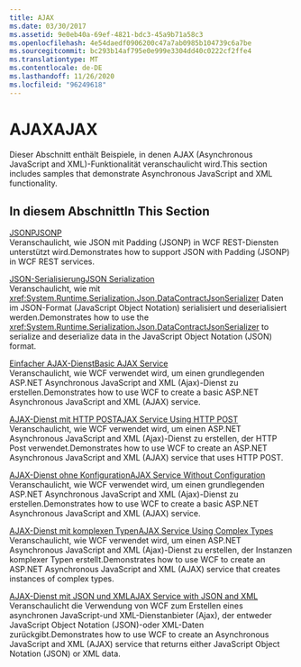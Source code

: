 ```yaml
---
title: AJAX
ms.date: 03/30/2017
ms.assetid: 9e0eb40a-69ef-4821-bdc3-45a9b71a58c3
ms.openlocfilehash: 4e54daedf0906200c47a7ab0985b104739c6a7be
ms.sourcegitcommit: bc293b14af795e0e999e3304dd40c0222cf2ffe4
ms.translationtype: MT
ms.contentlocale: de-DE
ms.lasthandoff: 11/26/2020
ms.locfileid: "96249618"
---
```

# <a name="ajax"></a><span data-ttu-id="5d49f-102">AJAX</span><span class="sxs-lookup"><span data-stu-id="5d49f-102">AJAX</span></span>

<span data-ttu-id="5d49f-103">Dieser Abschnitt enthält Beispiele, in denen AJAX (Asynchronous JavaScript and XML)-Funktionalität veranschaulicht wird.</span><span class="sxs-lookup"><span data-stu-id="5d49f-103">This section includes samples that demonstrate Asynchronous JavaScript and XML functionality.</span></span>  
  
## <a name="in-this-section"></a><span data-ttu-id="5d49f-104">In diesem Abschnitt</span><span class="sxs-lookup"><span data-stu-id="5d49f-104">In This Section</span></span>  

 [<span data-ttu-id="5d49f-105">JSONP</span><span class="sxs-lookup"><span data-stu-id="5d49f-105">JSONP</span></span>](jsonp.md)  
 <span data-ttu-id="5d49f-106">Veranschaulicht, wie JSON mit Padding (JSONP) in WCF REST-Diensten unterstützt wird.</span><span class="sxs-lookup"><span data-stu-id="5d49f-106">Demonstrates how to support JSON with Padding (JSONP) in WCF REST services.</span></span>  
  
 [<span data-ttu-id="5d49f-107">JSON-Serialisierung</span><span class="sxs-lookup"><span data-stu-id="5d49f-107">JSON Serialization</span></span>](json-serialization.md)  
 <span data-ttu-id="5d49f-108">Veranschaulicht, wie mit <xref:System.Runtime.Serialization.Json.DataContractJsonSerializer> Daten im JSON-Format (JavaScript Object Notation) serialisiert und deserialisiert werden.</span><span class="sxs-lookup"><span data-stu-id="5d49f-108">Demonstrates how to use the <xref:System.Runtime.Serialization.Json.DataContractJsonSerializer> to serialize and deserialize data in the JavaScript Object Notation (JSON) format.</span></span>  
  
 [<span data-ttu-id="5d49f-109">Einfacher AJAX-Dienst</span><span class="sxs-lookup"><span data-stu-id="5d49f-109">Basic AJAX Service</span></span>](basic-ajax-service.md)  
 <span data-ttu-id="5d49f-110">Veranschaulicht, wie WCF verwendet wird, um einen grundlegenden ASP.NET Asynchronous JavaScript and XML (Ajax)-Dienst zu erstellen.</span><span class="sxs-lookup"><span data-stu-id="5d49f-110">Demonstrates how to use WCF to create a basic ASP.NET Asynchronous JavaScript and XML (AJAX) service.</span></span>  
  
 [<span data-ttu-id="5d49f-111">AJAX-Dienst mit HTTP POST</span><span class="sxs-lookup"><span data-stu-id="5d49f-111">AJAX Service Using HTTP POST</span></span>](ajax-service-using-http-post.md)  
 <span data-ttu-id="5d49f-112">Veranschaulicht, wie WCF verwendet wird, um einen ASP.NET Asynchronous JavaScript and XML (Ajax)-Dienst zu erstellen, der HTTP Post verwendet.</span><span class="sxs-lookup"><span data-stu-id="5d49f-112">Demonstrates how to use WCF to create an ASP.NET Asynchronous JavaScript and XML (AJAX) service that uses HTTP POST.</span></span>  
  
 [<span data-ttu-id="5d49f-113">AJAX-Dienst ohne Konfiguration</span><span class="sxs-lookup"><span data-stu-id="5d49f-113">AJAX Service Without Configuration</span></span>](ajax-service-without-configuration.md)  
 <span data-ttu-id="5d49f-114">Veranschaulicht, wie WCF verwendet wird, um einen grundlegenden ASP.NET Asynchronous JavaScript and XML (Ajax)-Dienst zu erstellen.</span><span class="sxs-lookup"><span data-stu-id="5d49f-114">Demonstrates how to use WCF to create a basic ASP.NET Asynchronous JavaScript and XML (AJAX) service.</span></span>  
  
 [<span data-ttu-id="5d49f-115">AJAX-Dienst mit komplexen Typen</span><span class="sxs-lookup"><span data-stu-id="5d49f-115">AJAX Service Using Complex Types</span></span>](ajax-service-using-complex-types-sample.md)  
 <span data-ttu-id="5d49f-116">Veranschaulicht, wie WCF verwendet wird, um einen ASP.NET Asynchronous JavaScript and XML (Ajax)-Dienst zu erstellen, der Instanzen komplexer Typen erstellt.</span><span class="sxs-lookup"><span data-stu-id="5d49f-116">Demonstrates how to use WCF to create an ASP.NET Asynchronous JavaScript and XML (AJAX) service that creates instances of complex types.</span></span>  
  
 [<span data-ttu-id="5d49f-117">AJAX-Dienst mit JSON und XML</span><span class="sxs-lookup"><span data-stu-id="5d49f-117">AJAX Service with JSON and XML</span></span>](ajax-service-with-json-and-xml-sample.md)  
 <span data-ttu-id="5d49f-118">Veranschaulicht die Verwendung von WCF zum Erstellen eines asynchronen JavaScript-und XML-Dienstanbieter (Ajax), der entweder JavaScript Object Notation (JSON)-oder XML-Daten zurückgibt.</span><span class="sxs-lookup"><span data-stu-id="5d49f-118">Demonstrates how to use WCF to create an Asynchronous JavaScript and XML (AJAX) service that returns either JavaScript Object Notation (JSON) or XML data.</span></span>
